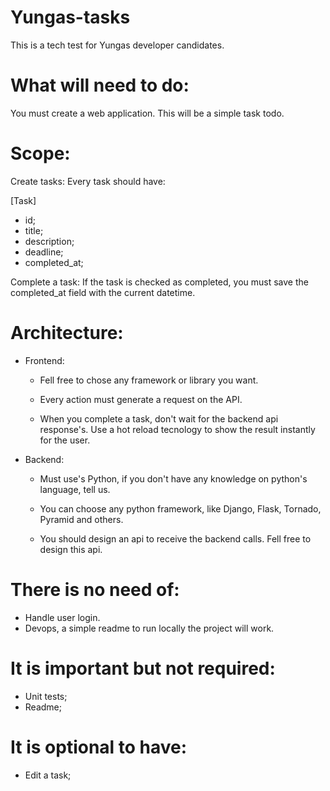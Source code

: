 # Yungas-tasks
This is a tech test for Yungas developer candidates.

# What will need to do:
You must create a web application.
This will be a simple task todo.

# Scope:
Create tasks:
  Every task should have:

  [Task]
  * id;
  * title;
  * description;
  * deadline;
  * completed_at;

Complete a task:
  If the task is checked as completed, you must save the completed_at field with the current datetime.

# Architecture:
* Frontend:
  * Fell free to chose any framework or library you want.
  
  * Every action must generate a request on the API.
  
  * When you complete a task, don't wait for the backend api response's. Use a hot reload tecnology to show the result instantly for the user.
  
 * Backend:
   * Must use's Python, if you don't have any knowledge on python's language, tell us.
      
   * You can choose any python framework, like Django, Flask, Tornado, Pyramid and others.
   
   * You should design an api to receive the backend calls. Fell free to design this api.

# There is no need of:
* Handle user login.
* Devops, a simple readme to run locally the project will work.

# It is important but not required:
* Unit tests;
* Readme;

# It is optional to have:
* Edit a task;
